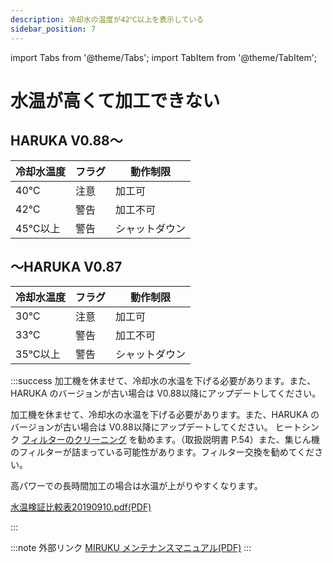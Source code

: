 ```yaml
---
description: 冷却水の温度が42℃以上を表示している
sidebar_position: 7
---
```


import Tabs from '@theme/Tabs';
import TabItem from '@theme/TabItem';

# 水温が高くて加工できない

## HARUKA V0.88～

| 冷却水温度 | フラグ | 動作制限    |
| ----- | --- | ------- |
| 40℃   | 注意  | 加工可     |
| 42℃   | 警告  | 加工不可    |
| 45℃以上 | 警告  | シャットダウン |

## ～HARUKA V0.87

| 冷却水温度 | フラグ | 動作制限    |
| ----- | --- | ------- |
| 30℃   | 注意  | 加工可     |
| 33℃   | 警告  | 加工不可    |
| 35℃以上 | 警告  | シャットダウン |

:::success
<Tabs>
<TabItem value="HAJIME" label="HAJIME">
加工機を休ませて、冷却水の水温を下げる必要があります。また、HARUKA のバージョンが古い場合は V0.88以降にアップデートしてください。
</TabItem>

<TabItem value="HAJIME CL1" label="HAJIME CL1">
加工機を休ませて、冷却水の水温を下げる必要があります。また、HARUKA のバージョンが古い場合は V0.88以降にアップデートしてください。
</TabItem>

<TabItem value="HAJIME CL1 PLUS" label="HAJIME CL1 PLUS">
ヒートシンク
<a href="/docs/process/notoraburu/shinai">フィルターのクリーニング</a>
を勧めます。（取扱説明書 P.54）また、集じん機のフィルターが詰まっている可能性があります。フィルター交換を勧めてください。

高パワーでの長時間加工の場合は水温が上がりやすくなります。

<a href="/assets/水温検証比較表20190910.pdf" target="_blank">水温検証比較表20190910.pdf(PDF)</a>

</TabItem>
</Tabs>
:::

:::note 外部リンク
[MIRUKU メンテナンスマニュアル(PDF)](https://www.oh-laser.com/files/miruku_maintenance.pdf) 
:::
